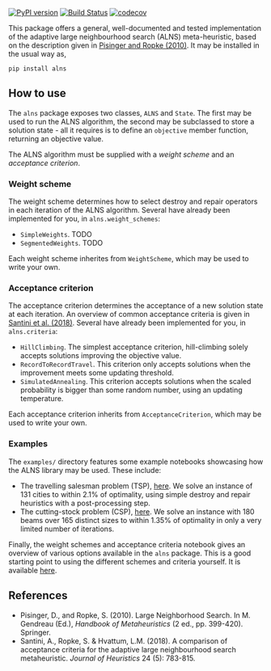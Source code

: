 [![PyPI version](https://badge.fury.io/py/alns.svg)](https://badge.fury.io/py/alns)
[![Build Status](https://app.travis-ci.com/N-Wouda/ALNS.svg?branch=master)](https://app.travis-ci.com/N-Wouda/ALNS)
[![codecov](https://codecov.io/gh/N-Wouda/ALNS/branch/master/graph/badge.svg)](https://codecov.io/gh/N-Wouda/ALNS)

This package offers a general, well-documented and tested
implementation of the adaptive large neighbourhood search (ALNS)
meta-heuristic, based on the description given in [Pisinger and Ropke
(2010)][1]. It may be installed in the usual way as,

```
pip install alns
```

## How to use
The `alns` package exposes two classes, `ALNS` and `State`. The first
may be used to run the ALNS algorithm, the second may be subclassed to
store a solution state - all it requires is to define an `objective`
member function, returning an objective value.

The ALNS algorithm must be supplied with a _weight scheme_ and an _acceptance
criterion_.

### Weight scheme
The weight scheme determines how to select destroy and repair operators in each
iteration of the ALNS algorithm. Several have already been implemented for you,
in `alns.weight_schemes`:

- `SimpleWeights`. TODO
- `SegmentedWeights`. TODO 

Each weight scheme inherites from `WeightScheme`, which may be used to write 
your own.

### Acceptance criterion
The acceptance criterion determines the acceptance of a new solution state at
each iteration. An overview of common acceptance criteria is given in
[Santini et al. (2018)][3]. Several have already been implemented for you, in
`alns.criteria`:

- `HillClimbing`. The simplest acceptance criterion, hill-climbing
  solely accepts solutions improving the objective value.
- `RecordToRecordTravel`. This criterion only accepts solutions when
  the improvement meets some updating threshold.
- `SimulatedAnnealing`. This criterion accepts solutions when the
  scaled probability is bigger than some random number, using an
  updating temperature.

Each acceptance criterion inherits from `AcceptanceCriterion`, which may
be used to write your own.

### Examples
The `examples/` directory features some example notebooks showcasing
how the ALNS library may be used. These include:

- The travelling salesman problem (TSP), [here][2]. We solve an
  instance of 131 cities to within 2.1% of optimality, using simple
  destroy and repair heuristics with a post-processing step.
- The cutting-stock problem (CSP), [here][4]. We solve an instance with
  180 beams over 165 distinct sizes to within 1.35% of optimality in
  only a very limited number of iterations.

Finally, the weight schemes and acceptance criteria notebook gives an overview
of various options available in the `alns` package. This is a good starting 
point to using the different schemes and criteria yourself. It is available 
[here][5].

## References
- Pisinger, D., and Ropke, S. (2010). Large Neighborhood Search. In M.
  Gendreau (Ed.), _Handbook of Metaheuristics_ (2 ed., pp. 399-420).
  Springer.
- Santini, A., Ropke, S. & Hvattum, L.M. (2018). A comparison of
  acceptance criteria for the adaptive large neighbourhood search
  metaheuristic. *Journal of Heuristics* 24 (5): 783-815.

[1]: http://orbit.dtu.dk/en/publications/large-neighborhood-search(61a1b7ca-4bf7-4355-96ba-03fcdf021f8f).html
[2]: https://github.com/N-Wouda/ALNS/blob/master/examples/travelling_salesman_problem.ipynb
[3]: https://link.springer.com/article/10.1007%2Fs10732-018-9377-x
[4]: https://github.com/N-Wouda/ALNS/blob/master/examples/cutting_stock_problem.ipynb
[5]: https://github.com/N-Wouda/ALNS/blob/master/examples/weight_schemes_acceptance_criteria.ipynb
